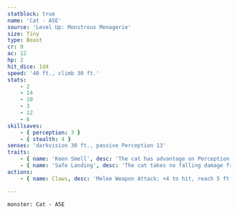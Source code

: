 ```yaml
---
statblock: true
name: 'Cat - A5E'
source: 'Level Up: Monstrous Menagerie'
size: Tiny
type: Beast
cr: 0
ac: 12
hp: 2
hit_dice: 1d4
speed: '40 ft., climb 30 ft.'
stats:
    - 2
    - 14
    - 10
    - 3
    - 12
    - 6
skillsaves:
    - { perception: 3 }
    - { stealth: 4 }
senses: 'darkvision 30 ft., passive Perception 13'
traits:
    - { name: 'Keen Smell', desc: 'The cat has advantage on Perception checks that rely on smell.' }
    - { name: 'Safe Landing', desc: 'The cat takes no falling damage from the first 10 feet that it falls.' }
actions:
    - { name: Claws, desc: 'Melee Weapon Attack: +4 to hit, reach 5 ft., one target. Hit: 1 slashing damage. If this damage would reduce a Small or larger target to 0 hit points, the target takes no damage from this attack.' }

---
```

```statblock
monster: Cat - A5E
```
